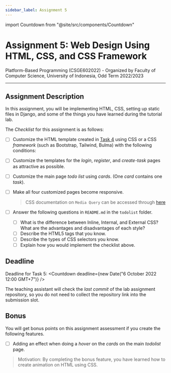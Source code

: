 ```yaml
---
sidebar_label: Assignment 5
---
```


import Countdown from "@site/src/components/Countdown"

# Assignment 5: Web Design Using HTML, CSS, and CSS Framework

Platform-Based Programming (CSGE602022) - Organized by Faculty of Computer Science, University of Indonesia, Odd Term 2022/2023

---

## Assignment Description

In this assignment, you will be implementing HTML, CSS, setting up static files in Django, and some of the things you have learned during the tutorial lab.

The _Checklist_ for this assignment is as follows:

- [ ] Customize the HTML template created in [Task 4](https://pbp-fasilkom-ui.github.io/ganjil-2023/assignments/tugas/tugas-4) using CSS or a CSS _framework_ (such as Bootstrap, Tailwind, Bulma) with the following conditions:
- [ ] Customize the templates for the _login_, _register_, and _create-task_ pages as attractive as possible.
- [ ] Customize the main page _todo list_ using _cards_. (One _card_ contains one _task_).

- [ ] Make all four customized pages become responsive.

    > CSS documentation on `Media Query` can be accessed through [here](https://developer.mozilla.org/en-US/docs/Web/CSS/Media_Queries/Using_media_queries)

- [ ] Answer the following questions in `README.md` in the `todolist` folder.
    - [ ] What is the difference between Inline, Internal, and External CSS? What are the advantages and disadvantages of each style?
    - [ ] Describe the HTML5 tags that you know.
    - [ ] Describe the types of CSS selectors you know.
    - [ ] Explain how you would implement the checklist above.

## Deadline

Deadline for Task 5: <Countdown deadline={new Date("6 October 2022 12:00 GMT+7")} />

The teaching assistant will check the _last commit_ of the lab assignment repository, so you do not need to collect the repository link into the submission slot.

## Bonus

You will get bonus points on this assignment assessment if you create the following features.

- [ ] Adding an effect when doing a _hover_ on the _cards_ on the main _todolist_ page.

> Motivation: By completing the bonus feature, you have learned how to create animation on HTML using CSS.
